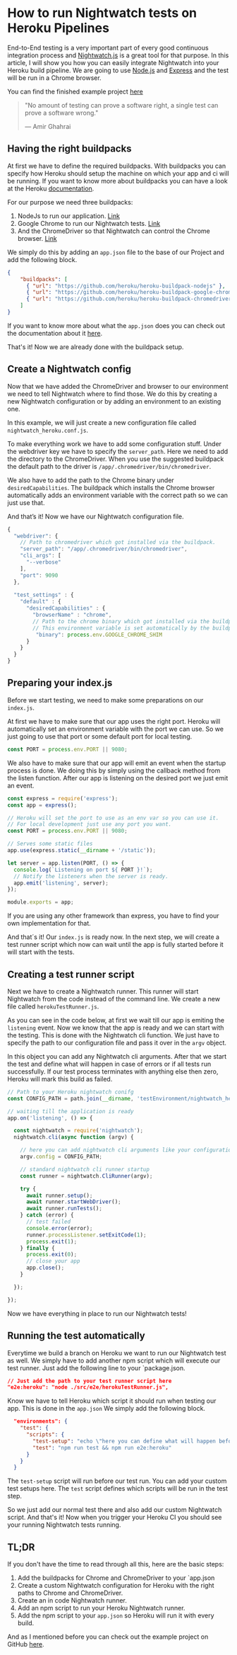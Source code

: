 # How to run Nightwatch tests on Heroku Pipelines
End-to-End testing is a very important part of every good continuous integration process and
[Nightwatch.js](https://nightwatchjs.org/) is a great tool for that purpose.
In this article, I will show you how you can easily integrate Nightwatch into your Heroku build pipeline.
We are going to use [Node.js](https://nodejs.org/en/) and [Express](https://expressjs.com/de/) and the test will be run in a Chrome browser.

You can find the finished example project [here](https://github.com/TimonBerlin/heroku-pipelines-nightwatch)
> "No amount of testing can prove a software right, a single test can prove a software wrong." 
>
>— Amir Ghahrai

## Having the right buildpacks
At first we have to define the required buildpacks.
With buildpacks you can specify how Heroku should setup the machine on which your app and ci will be running.
If you want to know more about buildpacks you can have a look at the Heroku 
[documentation](https://devcenter.heroku.com/articles/buildpacks).

For our purpose we need three buildpacks:
1. NodeJs to run our application. [Link](https://elements.heroku.com/buildpacks/heroku/heroku-buildpack-nodejs)
2. Google Chrome to run our Nightwatch tests. [Link](https://elements.heroku.com/buildpacks/heroku/heroku-buildpack-google-chrome)
3. And the ChromeDriver so that Nightwatch can control the Chrome browser. [Link](https://elements.heroku.com/buildpacks/heroku/heroku-buildpack-chromedriver)

We simply do this by adding an `app.json` file to the base of our Project and add the following block.

```json
{
    "buildpacks": [
      { "url": "https://github.com/heroku/heroku-buildpack-nodejs" },
      { "url": "https://github.com/heroku/heroku-buildpack-google-chrome" },
      { "url": "https://github.com/heroku/heroku-buildpack-chromedriver" }
    ]
}
```
If you want to know more about what the `app.json` does you can check out the documentation about it [here](https://devcenter.heroku.com/articles/app-json-schema).

That's it! Now we are already done with the buildpack setup.

## Create a Nightwatch config
Now that we have added the ChromeDriver and browser to our environment we need to tell Nightwatch where to find those. 
We do this by creating a new Nightwatch configuration or by adding an environment to an existing one.

In this example, we will just create a new configuration file called `nightwatch_heroku.conf.js`.

To make everything work we have to add some configuration stuff.
Under the webdriver key we have to specify the `server_path`. Here we need to add the directory to the ChromeDriver. When you use the suggested buildpack the default path to the driver is `/app/.chromedriver/bin/chromedriver`.

We also have to add the path to the Chrome binary under `desiredCapabilities`.
The buildpack which installs the Chrome browser automatically adds an environment variable with the correct path so we can just use that.

And that’s it! Now we have our Nightwatch configuration file.

```javascript
{ 
  "webdriver": {
    // Path to chromedriver which got installed via the buildpack.
    "server_path": "/app/.chromedriver/bin/chromedriver",
    "cli_args": [
      "--verbose"
    ],
    "port": 9090
  },
  
  "test_settings" : {
    "default" : {
      "desiredCapabilities" : {
        "browserName" : "chrome",
        // Path to the chrome binary which got installed via the buildpack. 
        // This environment variable is set automatically by the buildpack itself.
         "binary": process.env.GOOGLE_CHROME_SHIM
      }
    }
  }
}
```

## Preparing your index.js
Before we start testing, we need to make some preparations on our `index.js`.

At first we have to make sure that our app uses the right port.
Heroku will automatically set an environment variable with the port we can use.
So we just going to use that port or some default port for local testing.
```javascript
const PORT = process.env.PORT || 9080;
```

We also have to make sure that our app will emit an event when the startup process is done.
We doing this by simply using the callback method from the listen function. After our app is
listening on the desired port we just emit an event.  

```javascript
const express = require('express');
const app = express();

// Heroku will set the port to use as an env var so you can use it.
// For local development just use any port you want.
const PORT = process.env.PORT || 9080;

// Serves some static files
app.use(express.static(__dirname + '/static'));

let server = app.listen(PORT, () => {
  console.log(`Listening on port ${ PORT }!`);
  // Notify the listeners when the server is ready.
  app.emit('listening', server);
});

module.exports = app;
```

If you are using any other framework than express, you have to find your own implementation for that.

And that´s it! Our `index.js` is ready now.
In the next step, we will create a test runner script which now can wait until the app is fully started before it will start with the tests.

## Creating a test runner script
Next we have to create a Nightwatch runner.
This runner will start Nightwatch from the code instead of the command line.
We create a new file called `herokuTestRunner.js`.

As you can see in the code below, at first we wait till our app is emiting the `listening` event.
Now we know that the app is ready and we can start with the testing. This is done with the Nightwatch cli function.
We just have to specify the path to our configuration file and pass it over in the `argv` object.


In this object you can add any Nightwatch cli arguments. 
After that we start the test and define what will happen in case of errors or if all tests
run successfully. If our test process terminates with anything else then zero, Heroku will
mark this build as failed.

```javascript
// Path to your Heroku nightwatch conifg
const CONFIG_PATH = path.join(__dirname, 'testEnvironment/nightwatch_heroku.conf.js');

// waiting till the application is ready
app.on('listening', () => {

  const nightwatch = require('nightwatch');
  nightwatch.cli(async function (argv) {

    // here you can add nightwatch cli arguments like your configuration or additional stuff
    argv.config = CONFIG_PATH;

    // standard nightwatch cli runner startup
    const runner = nightwatch.CliRunner(argv);

    try {
      await runner.setup();
      await runner.startWebDriver();
      await runner.runTests();
    } catch (error) {
      // test failed
      console.error(error);
      runner.processListener.setExitCode(1);
      process.exit(1);
    } finally {
      process.exit(0);
      // close your app
      app.close();
    }

  });

});
```
Now we have everything in place to run our Nightwatch tests!
## Running the test automatically
Everytime we build a branch on Heroku we want to run our Nightwatch test as well.
We simply have to add another npm script which will execute our test runner.
Just add the following line to your `package.json.
```json
// Just add the path to your test runner script here
"e2e:heroku": "node ./src/e2e/herokuTestRunner.js",
```
Know we have to tell Heroku which script it should run when testing our app.
This is done in the `app.json` We simply add the following block.

```json
  "environments": {
    "test": {
      "scripts": {
        "test-setup": "echo \"here you can define what will happen before the test runs\" && exit 0 ",
        "test": "npm run test && npm run e2e:heroku"
      }
    }
  }
```
The `test-setup` script will run before our test run. You can add your custom test setups here.
The `test` script defines which scripts will be run in the test step.

So we just add our normal test there and also add our custom Nightwatch script.
And that's it! Now when you trigger your Heroku CI you should see your running Nightwatch tests running.


## TL;DR
If you don't have the time to read through all this, here are the basic steps:

1. Add the buildpacks for Chrome and ChromeDriver to your `app.json
2. Create a custom Nightwatch configuration for Heroku with the right paths to Chrome and ChromeDriver.
3. Create an in code Nightwatch runner.
4. Add an npm script to run your Heroku Nightwatch runner.
5. Add the npm script to your `app.json` so Heroku will run it with every build.

And as I mentioned before you can check out the example project on GitHub [here](https://github.com/TimonBerlin/heroku-pipelines-nightwatch).
